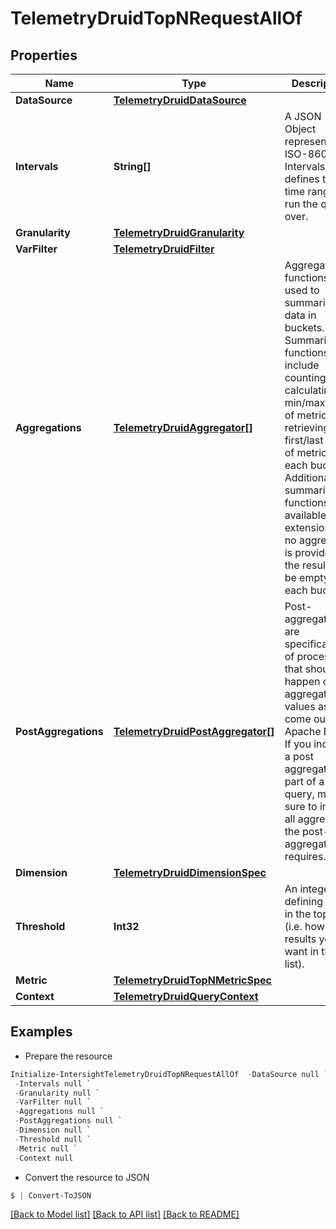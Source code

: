 # TelemetryDruidTopNRequestAllOf
## Properties

Name | Type | Description | Notes
------------ | ------------- | ------------- | -------------
**DataSource** | [**TelemetryDruidDataSource**](TelemetryDruidDataSource.md) |  | 
**Intervals** | **String[]** | A JSON Object representing ISO-8601 Intervals. This defines the time ranges to run the query over. | 
**Granularity** | [**TelemetryDruidGranularity**](TelemetryDruidGranularity.md) |  | 
**VarFilter** | [**TelemetryDruidFilter**](TelemetryDruidFilter.md) |  | [optional] 
**Aggregations** | [**TelemetryDruidAggregator[]**](TelemetryDruidAggregator.md) | Aggregation functions are used to summarize data in buckets. Summarization functions include counting rows, calculating the min/max/sum of metrics and retrieving the first/last value of metrics for each bucket. Additional summarization functions are available with extensions. If no aggregator is provided, the results will be empty for each bucket. | [optional] 
**PostAggregations** | [**TelemetryDruidPostAggregator[]**](TelemetryDruidPostAggregator.md) | Post-aggregations are specifications of processing that should happen on aggregated values as they come out of Apache Druid. If you include a post aggregation as part of a query, make sure to include all aggregators the post-aggregator requires. | [optional] 
**Dimension** | [**TelemetryDruidDimensionSpec**](TelemetryDruidDimensionSpec.md) |  | 
**Threshold** | **Int32** | An integer defining the N in the topN (i.e. how many results you want in the top list). | 
**Metric** | [**TelemetryDruidTopNMetricSpec**](TelemetryDruidTopNMetricSpec.md) |  | 
**Context** | [**TelemetryDruidQueryContext**](TelemetryDruidQueryContext.md) |  | [optional] 

## Examples

- Prepare the resource
```powershell
Initialize-IntersightTelemetryDruidTopNRequestAllOf  -DataSource null `
 -Intervals null `
 -Granularity null `
 -VarFilter null `
 -Aggregations null `
 -PostAggregations null `
 -Dimension null `
 -Threshold null `
 -Metric null `
 -Context null
```

- Convert the resource to JSON
```powershell
$ | Convert-ToJSON
```

[[Back to Model list]](../README.md#documentation-for-models) [[Back to API list]](../README.md#documentation-for-api-endpoints) [[Back to README]](../README.md)

